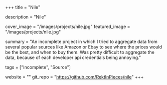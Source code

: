 +++
title = "Nile"

description = "Nile"

cover_image = "/images/projects/nile.jpg"
featured_image = "/images/projects/nile.jpg"

summary = "An incomplete project in which I tried to aggregate data from several popular sources like Amazon or Ebay to see where the prices would be the best, and when to buy them. Was pretty difficult to aggregate the data, because of each developer api credentials being annoying."

tags = ["Incomplete", "Source"]

website = ""
git_repo = "https://github.com/RektInPieces/nile"
+++